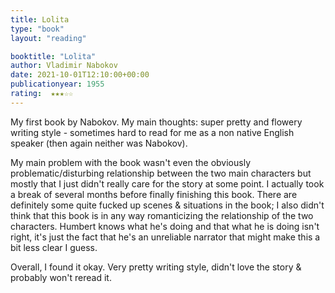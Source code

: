 ```yaml
---
title: Lolita
type: "book"
layout: "reading"

booktitle: "Lolita"
author: Vladimir Nabokov
date: 2021-10-01T12:10:00+00:00
publicationyear: 1955
rating:  ★★★☆☆
---
```


My first book by Nabokov. My main thoughts: super pretty and flowery writing style - sometimes hard to read for me as a non native English speaker (then again neither was Nabokov). 

My main problem with the book wasn't even the obviously problematic/disturbing relationship between the two main characters but mostly that I just didn't really care for the story at some point. I actually took a break of several months before finally finishing this book. There are definitely some quite fucked up scenes & situations in the book; I also didn't think that this book is in any way romanticizing the relationship of the two characters. Humbert knows what he's doing and that what he is doing isn't right, it's just the fact that he's an unreliable narrator that might make this a bit less clear I guess.

Overall, I found it okay. Very pretty writing style, didn't love the story & probably won't reread it.
